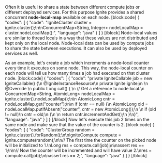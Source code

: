 Often it is useful to share a state between different compute jobs or different deployed services. For this purpose Ignite provides a shared concurrent **node-local-map** available on each node.
[block:code]
{
  "codes": [
    {
      "code": "IgniteCluster cluster = ignite.cluster();\n\nConcurrentMap<String, Integer> nodeLocalMap = cluster.nodeLocalMap():",
      "language": "java"
    }
  ]
}
[/block]
Node-local values are similar to thread locals in a way that these values are not distributed and kept only on the local node. Node-local data can be used by compute jobs to share the state between executions. It can also be used by deployed services as well. 

As an example, let's create a job which increments a node-local counter every time it executes on some node. This way, the node-local counter on each node will tell us how many times a job had executed on that cluster node. 
[block:code]
{
  "codes": [
    {
      "code": "private IgniteCallable<Long> job = new IgniteCallable<Long>() {\n  @IgniteInstanceResource\n  private Ignite ignite;\n  \n  @Override \n  public Long call() {                  \n    // Get a reference to node local.\n    ConcurrentMap<String, AtomicLong> nodeLocalMap = ignite.cluster().nodeLocalMap();\n\n    AtomicLong cntr = nodeLocalMap.get(\"counter\");\n\n    if (cntr == null) {\n      AtomicLong old = nodeLocalMap.putIfAbsent(\"counter\", cntr = new AtomicLong());\n      \n      if (old != null)\n        cntr = old;\n    }\n    \n    return cntr.incrementAndGet();\n  }\n}",
      "language": "java"
    }
  ]
}
[/block]
Now let's execute this job 2 times on the same node and make sure that the value of the counter is 2.
[block:code]
{
  "codes": [
    {
      "code": "ClusterGroup random = ignite.cluster().forRandom();\n\nIgniteCompute compute = ignite.compute(random);\n\n// The first time the counter on the picked node will be initialized to 1.\nLong res = compute.call(job);\n\nassert res == 1;\n\n// Now the counter will be incremented and will have value 2.\nres = compute.call(job);\n\nassert res == 2;",
      "language": "java"
    }
  ]
}
[/block]